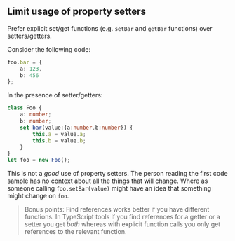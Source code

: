 ## Limit usage of property setters

Prefer explicit set/get functions (e.g. `setBar` and `getBar` functions) over setters/getters.

Consider the following code:

```ts
foo.bar = {
    a: 123,
    b: 456
};
```

In the presence of setter/getters:

```ts
class Foo {
    a: number;
    b: number;
    set bar(value:{a:number,b:number}) {
        this.a = value.a;
        this.b = value.b;
    }
}
let foo = new Foo();
```

This is not a *good* use of property setters. The person reading the first code sample has no context about all the things that will change. Where as someone calling `foo.setBar(value)` might have an idea that something might change on `foo`.

> Bonus points: Find references works better if you have different functions. In TypeScript tools if you find references for a getter or a setter you get *both* whereas with explicit function calls you only get references to the relevant function.
